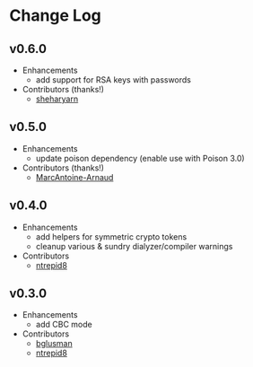 # Change Log

## v0.6.0
- Enhancements
    - add support for RSA keys with passwords
- Contributors (thanks!)
    - [sheharyarn](https://github.com/sheharyarn)

## v0.5.0
- Enhancements
    - update poison dependency (enable use with Poison 3.0)
- Contributors (thanks!)
    - [MarcAntoine-Arnaud](https://github.com/MarcAntoine-Arnaud)

## v0.4.0
- Enhancements
  - add helpers for symmetric crypto tokens
  - cleanup various & sundry dialyzer/compiler warnings
- Contributors
  - [ntrepid8](https://github.com/ntrepid8)

## v0.3.0
- Enhancements
  - add CBC mode
- Contributors
  - [bglusman](https://github.com/bglusman)
  - [ntrepid8](https://github.com/ntrepid8)
